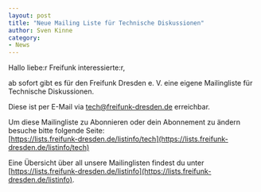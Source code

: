 ```yaml
---
layout: post
title: "Neue Mailing Liste für Technische Diskussionen"
author: Sven Kinne
category:
- News
---
```


Hallo liebe:r Freifunk interessierte:r,

ab sofort gibt es für den Freifunk Dresden e. V. eine eigene Mailingliste für Technische Diskussionen.

Diese ist per E-Mail via [tech@freifunk-dresden.de](mailto:tech@freifunk-dresden.de) erreichbar.

Um diese Mailingliste zu Abonnieren oder dein Abonnement zu ändern besuche bitte folgende Seite:  
[https://lists.freifunk-dresden.de/listinfo/tech](https://lists.freifunk-dresden.de/listinfo/tech)

Eine Übersicht über all unsere Mailinglisten findest du unter
[https://lists.freifunk-dresden.de/listinfo](https://lists.freifunk-dresden.de/listinfo).
